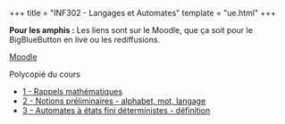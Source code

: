 +++
title = "INF302 - Langages et Automates"
template = "ue.html"
+++

**Pour les amphis :** Les liens sont sur le Moodle, que ça soit pour le BigBlueButton en live ou les rediffusions.

[Moodle](https://im2ag-moodle.e.ujf-grenoble.fr/course/view.php?id=160)

Polycopié du cours

- [1 - Rappels mathématiques](https://im2ag-moodle.e.ujf-grenoble.fr/pluginfile.php/17756/mod_folder/content/0/0-rappel-maths-handout.pdf?forcedownload=1)
- [2 - Notions préliminaires - alphabet, mot, langage](https://im2ag-moodle.e.ujf-grenoble.fr/pluginfile.php/39499/mod_folder/content/0/2-preliminaires-handout.pdf?forcedownload=1)
- [3 - Automates à états fini déterministes - définition](https://im2ag-moodle.e.ujf-grenoble.fr/pluginfile.php/33595/mod_folder/content/0/3-aefd-definition-handout.pdf?forcedownload=1)
